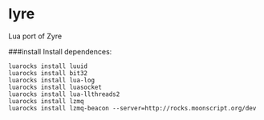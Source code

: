 lyre
====

Lua port of Zyre

###install
Install dependences:
```
luarocks install luuid
luarocks install bit32
luarocks install lua-log
luarocks install luasocket
luarocks install lua-llthreads2
luarocks install lzmq
luarocks install lzmq-beacon --server=http://rocks.moonscript.org/dev
```

